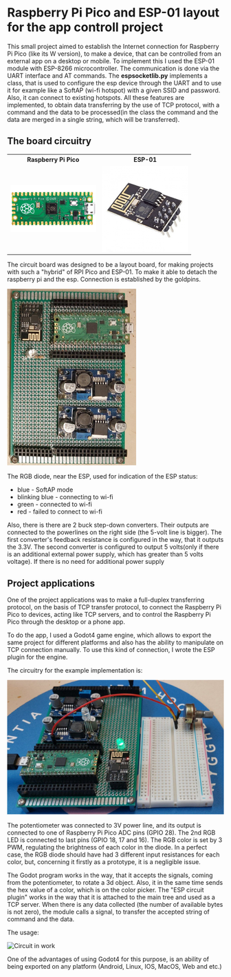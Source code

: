 <h1>Raspberry Pi Pico and ESP-01 layout for the app controll project</h1>
<p>This small project aimed to establish the Internet connection for Raspberry Pi Pico (like its W version), to make a device, that can be controlled from an external app on a desktop or mobile. To implement this I used the ESP-01 module with ESP-8266 microcontroller. The communication is done via the UART interface and AT commands. The <b>espsocketlib.py</b> implements a class, that is used to configure the esp device through the UART and to use it for example like a SoftAP (wi-fi hotspot) with a given SSID and password. Also, it can connect to existing hotspots. All these features are implemented, to obtain data transferring by the use of TCP protocol, with a command and the data to be processed(in the class the command and the data are merged in a single string, which will be transferred).</p>

<h2>The board circuitry</h2>

<table>
  <tr>
    <th>Raspberry Pi Pico</th>
    <th>ESP-01</th>
  </tr>
  <tr>
    <td><img src="images_rpi_esp/rpi_pico.jpg" width="200" alt="RPI Pico"/></td>
    <td><img src="images_rpi_esp/esp01.jpg" width="200" alt="ESP-01"/></td>
  </tr>
</table>

<p>The circuit board was designed to be a layout board, for making projects with such a "hybrid" of RPI Pico and ESP-01. To make it able to detach the raspberry pi and the esp. Connection is established by the goldpins.</p>

<img src="images_rpi_esp/board.jpeg" width="300" alt="Board outlook"/>

<p>The RGB diode, near the ESP, used for indication of the ESP status:</p>
<ul>
  <li>blue - SoftAP mode</li>
  <li>blinking blue - connecting to wi-fi</li>
  <li>green - connected to wi-fi</li>
  <li>red - failed to connect to wi-fi</li>
</ul>
<p>Also, there is there are 2 buck step-down converters. Their outputs are connected to the powerlines on the right side (the 5-volt line is bigger). The first converter's feedback resistance is configured in the way, that it outputs the 3.3V. The second converter is configured to output 5 volts(only if there is an additional external power supply, which has greater than 5 volts voltage). If there is no need for additional power supply</p>

<h2>Project applications</h2>
<p>One of the project applications was to make a full-duplex transferring protocol, on the basis of TCP transfer protocol, to connect the Raspberry Pi Pico to devices, acting like TCP servers, and to control the Raspberry Pi Pico through the desktop or a phone app.</p>
<p>To do the app, I used a Godot4 game engine, which allows to export the same project for different platforms and also has the ability to manipulate on TCP connection manually. To use this kind of connection, I wrote the ESP plugin for the engine.</p>

<p>The circuitry for the example implementation is:</p>
<img src="images_rpi_esp/circuitry.jpeg" alt='The circuitry'/>
<p>The potentiometer was connected to 3V power line, and its output is connected to one of Raspberry Pi Pico ADC pins (GPIO 28). The 2nd RGB LED is connected to last pins (GPIO 18, 17 and 16). The RGB color is set by 3 PWM, regulating the brightness of each color in the diode. In a perfect case, the RGB diode should have had 3 different input resistances for each color, but, concerning it firstly as a prototype, it is a negligible issue.</p>
<p> The Godot program works in the way, that it accepts the signals, coming from the potentiometer, to rotate a 3d object. Also, it in the same time sends the hex value of a color, which is on the color picker. The "ESP circuit plugin" works in the way that it is attached to the main tree and used as a TCP server. When there is any data collected (the number of available bytes is not zero), the module calls a signal, to transfer the accepted string of command and the data. </p>
<p>The usage:</p>
<img src='images_rpi_esp/working.gif' alt="Circuit in work"/>
<p>One of the advantages of using Godot4 for this purpose, is an ability of being exported on any platform (Android, Linux, IOS, MacOS, Web and etc.)</p>
